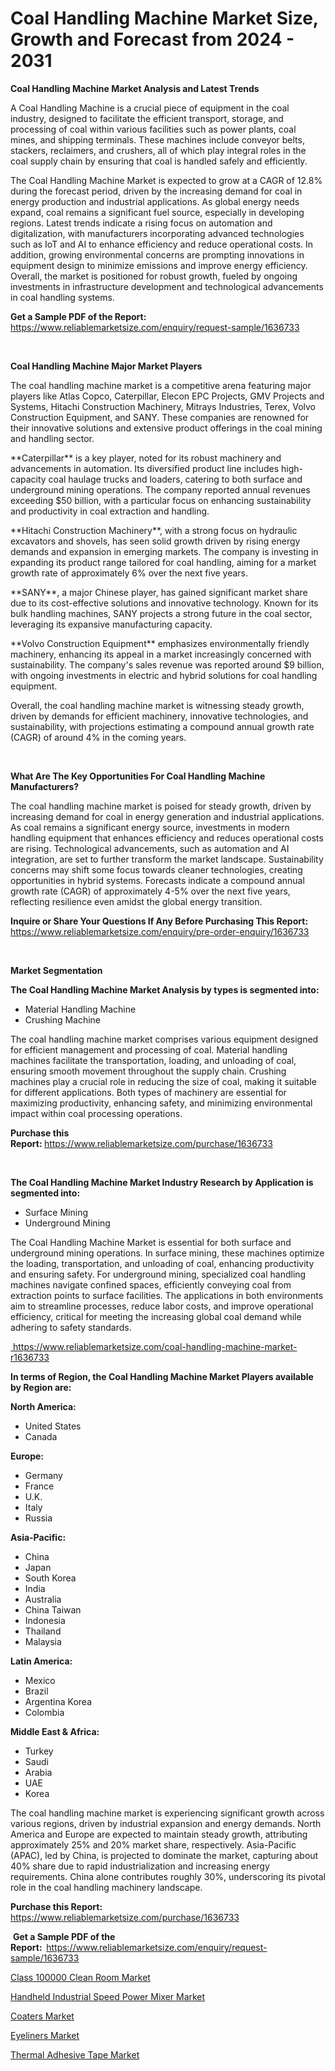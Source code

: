 <p><h1>Coal Handling Machine Market Size, Growth and Forecast from 2024 - 2031</h1></p><p><strong>Coal Handling Machine Market Analysis and Latest Trends</strong></p>
<p><p>A Coal Handling Machine is a crucial piece of equipment in the coal industry, designed to facilitate the efficient transport, storage, and processing of coal within various facilities such as power plants, coal mines, and shipping terminals. These machines include conveyor belts, stackers, reclaimers, and crushers, all of which play integral roles in the coal supply chain by ensuring that coal is handled safely and efficiently.</p><p>The Coal Handling Machine Market is expected to grow at a CAGR of 12.8% during the forecast period, driven by the increasing demand for coal in energy production and industrial applications. As global energy needs expand, coal remains a significant fuel source, especially in developing regions. Latest trends indicate a rising focus on automation and digitalization, with manufacturers incorporating advanced technologies such as IoT and AI to enhance efficiency and reduce operational costs. In addition, growing environmental concerns are prompting innovations in equipment design to minimize emissions and improve energy efficiency. Overall, the market is positioned for robust growth, fueled by ongoing investments in infrastructure development and technological advancements in coal handling systems.</p></p>
<p><strong>Get a Sample PDF of the Report:&nbsp;</strong> <a href="https://www.reliablemarketsize.com/enquiry/request-sample/1636733">https://www.reliablemarketsize.com/enquiry/request-sample/1636733</a></p>
<p>&nbsp;</p>
<p><strong>Coal Handling Machine Major Market Players</strong></p>
<p><p>The coal handling machine market is a competitive arena featuring major players like Atlas Copco, Caterpillar, Elecon EPC Projects, GMV Projects and Systems, Hitachi Construction Machinery, Mitrays Industries, Terex, Volvo Construction Equipment, and SANY. These companies are renowned for their innovative solutions and extensive product offerings in the coal mining and handling sector.</p><p>**Caterpillar** is a key player, noted for its robust machinery and advancements in automation. Its diversified product line includes high-capacity coal haulage trucks and loaders, catering to both surface and underground mining operations. The company reported annual revenues exceeding $50 billion, with a particular focus on enhancing sustainability and productivity in coal extraction and handling.</p><p>**Hitachi Construction Machinery**, with a strong focus on hydraulic excavators and shovels, has seen solid growth driven by rising energy demands and expansion in emerging markets. The company is investing in expanding its product range tailored for coal handling, aiming for a market growth rate of approximately 6% over the next five years.</p><p>**SANY**, a major Chinese player, has gained significant market share due to its cost-effective solutions and innovative technology. Known for its bulk handling machines, SANY projects a strong future in the coal sector, leveraging its expansive manufacturing capacity. </p><p>**Volvo Construction Equipment** emphasizes environmentally friendly machinery, enhancing its appeal in a market increasingly concerned with sustainability. The company's sales revenue was reported around $9 billion, with ongoing investments in electric and hybrid solutions for coal handling equipment.</p><p>Overall, the coal handling machine market is witnessing steady growth, driven by demands for efficient machinery, innovative technologies, and sustainability, with projections estimating a compound annual growth rate (CAGR) of around 4% in the coming years.</p></p>
<p>&nbsp;</p>
<p><strong>What Are The Key Opportunities For Coal Handling Machine Manufacturers?</strong></p>
<p><p>The coal handling machine market is poised for steady growth, driven by increasing demand for coal in energy generation and industrial applications. As coal remains a significant energy source, investments in modern handling equipment that enhances efficiency and reduces operational costs are rising. Technological advancements, such as automation and AI integration, are set to further transform the market landscape. Sustainability concerns may shift some focus towards cleaner technologies, creating opportunities in hybrid systems. Forecasts indicate a compound annual growth rate (CAGR) of approximately 4-5% over the next five years, reflecting resilience even amidst the global energy transition.</p></p>
<p><strong>Inquire or Share Your Questions If Any Before Purchasing This Report:</strong> <a href="https://www.reliablemarketsize.com/enquiry/pre-order-enquiry/1636733">https://www.reliablemarketsize.com/enquiry/pre-order-enquiry/1636733</a></p>
<p>&nbsp;</p>
<p><strong>Market Segmentation</strong></p>
<p><strong>The Coal Handling Machine Market Analysis by types is segmented into:</strong></p>
<p><ul><li>Material Handling Machine</li><li>Crushing Machine</li></ul></p>
<p><p>The coal handling machine market comprises various equipment designed for efficient management and processing of coal. Material handling machines facilitate the transportation, loading, and unloading of coal, ensuring smooth movement throughout the supply chain. Crushing machines play a crucial role in reducing the size of coal, making it suitable for different applications. Both types of machinery are essential for maximizing productivity, enhancing safety, and minimizing environmental impact within coal processing operations.</p></p>
<p><strong>Purchase this Report:&nbsp;</strong><a href="https://www.reliablemarketsize.com/purchase/1636733">https://www.reliablemarketsize.com/purchase/1636733</a></p>
<p>&nbsp;</p>
<p><strong>The Coal Handling Machine Market Industry Research by Application is segmented into:</strong></p>
<p><ul><li>Surface Mining</li><li>Underground Mining</li></ul></p>
<p><p>The Coal Handling Machine Market is essential for both surface and underground mining operations. In surface mining, these machines optimize the loading, transportation, and unloading of coal, enhancing productivity and ensuring safety. For underground mining, specialized coal handling machines navigate confined spaces, efficiently conveying coal from extraction points to surface facilities. The applications in both environments aim to streamline processes, reduce labor costs, and improve operational efficiency, critical for meeting the increasing global coal demand while adhering to safety standards.</p></p>
<p><a href="https://www.reliablemarketsize.com/coal-handling-machine-market-r1636733">&nbsp;https://www.reliablemarketsize.com/coal-handling-machine-market-r1636733</a></p>
<p><strong>In terms of Region, the Coal Handling Machine Market Players available by Region are:</strong></p>
<p>
    <p> <strong> North America: </strong>
        <ul>
            <li>United States</li>
            <li>Canada</li>
        </ul>
        </p> 
    <p> <strong> Europe: </strong>
        <ul>
            <li>Germany</li>
            <li>France</li>
            <li>U.K.</li>
            <li>Italy</li>
            <li>Russia</li>
        </ul>
        </p> 
    <p> <strong> Asia-Pacific: </strong>
        <ul>
            <li>China</li>
            <li>Japan</li>
            <li>South Korea</li>
            <li>India</li>
            <li>Australia</li>
            <li>China Taiwan</li>
            <li>Indonesia</li>
            <li>Thailand</li>
            <li>Malaysia</li>
        </ul>
        </p> 
    <p> <strong> Latin America: </strong>
        <ul>
            <li>Mexico</li>
            <li>Brazil</li>
            <li>Argentina Korea</li>
            <li>Colombia</li>
        </ul>
        </p> 
    <p> <strong> Middle East & Africa: </strong>
        <ul>
            <li>Turkey</li>
            <li>Saudi</li>
            <li>Arabia</li>
            <li>UAE</li>
            <li>Korea</li>
        </ul>
    </p>
    </p>
<p><p>The coal handling machine market is experiencing significant growth across various regions, driven by industrial expansion and energy demands. North America and Europe are expected to maintain steady growth, attributing approximately 25% and 20% market share, respectively. Asia-Pacific (APAC), led by China, is projected to dominate the market, capturing about 40% share due to rapid industrialization and increasing energy requirements. China alone contributes roughly 30%, underscoring its pivotal role in the coal handling machinery landscape.</p></p>
<p><strong>Purchase this Report: </strong><a href="https://www.reliablemarketsize.com/purchase/1636733">https://www.reliablemarketsize.com/purchase/1636733</a></p>
<p>&nbsp;<strong>Get a Sample PDF of the Report:&nbsp;&nbsp;</strong><a href="https://www.reliablemarketsize.com/enquiry/request-sample/1636733">https://www.reliablemarketsize.com/enquiry/request-sample/1636733</a></p>
<p><strong></strong></p>
<p><p><a href="https://www.linkedin.com/pulse/class-100000-clean-room-market-size-growth-industry-analysis-k0sxf?trackingId=X1DsZ0X0QFetVQe4AhUmLw%3D%3D">Class 100000 Clean Room Market</a></p><p><a href="https://medium.com/@washimhussain441/handheld-industrial-speed-power-mixer-market-size-is-growing-at-cagr-of-6-6-905f07c97842">Handheld Industrial Speed Power Mixer Market</a></p><p><a href="https://www.linkedin.com/pulse/global-market-pulse-trends-growth-analysis-coaters-forecasted-zckdf?trackingId=Lo%2FPudl8QMGzh8gWfit8ow%3D%3D">Coaters Market</a></p><p><a href="https://issuu.com/reportprime-2/docs/eyeliners-market-size-2030.pptx_42ae7cec1a885b">Eyeliners Market</a></p><p><a href="https://issuu.com/reportprime-2/docs/thermal-adhesive-tape-market-size-2_cf2652d5f9eb08">Thermal Adhesive Tape Market</a></p></p>